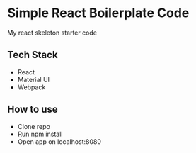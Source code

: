 # Simple React Boilerplate Code
My react skeleton starter code 

## Tech Stack
* React
* Material UI
* Webpack

## How to use
* Clone repo
* Run npm install
* Open app on localhost:8080